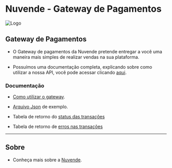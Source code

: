 # Nuvende - Gateway de Pagamentos

![Logo](https://www.nuvende.com.br/img/logo.svg)

## Gateway de Pagamentos

 - O Gateway de pagamentos da Nuvende pretende entregar a você uma maneira mais simples de realizar vendas na sua plataforma.

 - Possuímos uma documentação completa, explicando sobre como utilizar a nossa API, você pode acessar clicando [aqui](https://app.swaggerhub.com/apis-docs/Nuvende9/NuvendeGatewayPagamentos/1.0.2).

### Documentação

 - [Como utilizar o gateway](https://app.swaggerhub.com/apis-docs/Nuvende9/NuvendeGatewayPagamentos/).

 - [Arquivo Json](https://github.com/nuvende/gateway-pagamentos/blob/master/example-gateway-de-pagamentos.json)  de exemplo.

 - Tabela de retorno do [status das transações](https://github.com/nuvende/gateway-pagamentos/blob/master/docs/return-types/transactions/transactions-status.md)

 - Tabela de retorno de [erros nas transações](https://github.com/nuvende/gateway-pagamentos/blob/master/docs/return-types/transactions/transactions-errors.md)

-----

## Sobre

 - Conheça mais sobre a [Nuvende](https://www.nuvende.com.br/).
